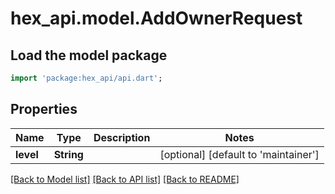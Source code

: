# hex_api.model.AddOwnerRequest

## Load the model package
```dart
import 'package:hex_api/api.dart';
```

## Properties
Name | Type | Description | Notes
------------ | ------------- | ------------- | -------------
**level** | **String** |  | [optional] [default to 'maintainer']

[[Back to Model list]](../README.md#documentation-for-models) [[Back to API list]](../README.md#documentation-for-api-endpoints) [[Back to README]](../README.md)


